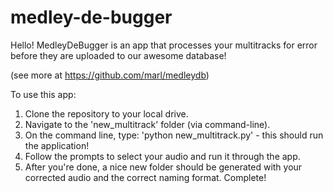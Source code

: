 # medley-de-bugger

Hello! MedleyDeBugger is an app that processes your multitracks for error before they are uploaded to our awesome database!

(see more at https://github.com/marl/medleydb)

To use this app:

1. Clone the repository to your local drive.
2. Navigate to the 'new_multitrack' folder (via command-line).
3. On the command line, type: 'python new_multitrack.py' - this should run the application!
4. Follow the prompts to select your audio and run it through the app.
5. After you're done, a nice new folder should be generated with your corrected audio and the correct naming format. Complete!
